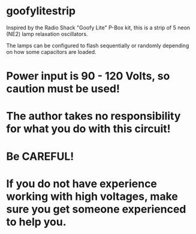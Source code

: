 # goofylitestrip

Inspired by the Radio Shack "Goofy Lite" P-Box kit, this is a strip of 5 neon (NE2) lamp relaxation
oscillators.

The lamps can be configured to flash sequentially or randomly depending on how some capacitors are
loaded.

# Power input is 90 - 120 Volts, so caution must be used!
# The author takes no responsibility for what you do with this circuit!
# Be CAREFUL!

# If you do not have experience working with high voltages, make sure you get someone experienced to help you.
